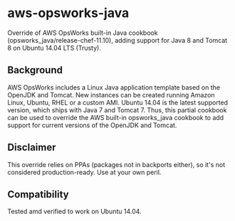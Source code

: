 aws-opsworks-java
=================
Override of AWS OpsWorks built-in Java cookbook (opsworks_java/release-chef-11.10), adding support for Java 8 and Tomcat 8 on Ubuntu 14.04 LTS (Trusty).

Background
----------
AWS OpsWorks includes a Linux Java application template based on the OpenJDK and Tomcat. New instances can be created running Amazon Linux, Ubuntu, RHEL or a custom AMI. Ubuntu 14.04 is the latest supported version, which ships with Java 7 and Tomcat 7. Thus, this partial cookbook can be used to override the AWS built-in opsworks_java cookbook to add support for current versions of the OpenJDK and Tomcat.

Disclaimer
----------
This override relies on PPAs (packages not in backports either), so it's not considered production-ready. Use at your own peril.

Compatibility
-------------
Tested amd verified to work on Ubuntu 14.04.